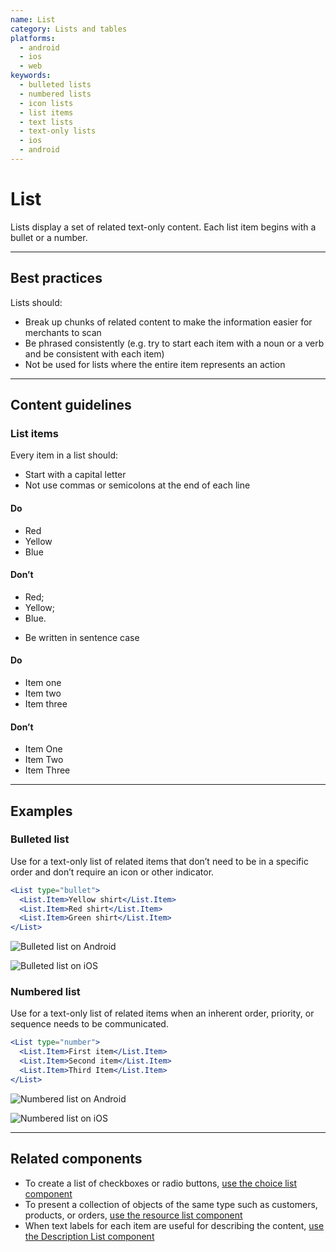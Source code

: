 ```yaml
---
name: List
category: Lists and tables
platforms:
  - android
  - ios
  - web
keywords:
  - bulleted lists
  - numbered lists
  - icon lists
  - list items
  - text lists
  - text-only lists
  - ios
  - android
---
```


# List

Lists display a set of related text-only content. Each list item begins with a bullet or a number.

---

## Best practices

Lists should:

- Break up chunks of related content to make the information easier for
  merchants to scan
- Be phrased consistently (e.g. try to start each item with a noun or a
  verb and be consistent with each item)
- Not be used for lists where the entire item represents an action

---

## Content guidelines

### List items

Every item in a list should:

- Start with a capital letter
- Not use commas or semicolons at the end of each line

<!-- usagelist -->

#### Do

- Red
- Yellow
- Blue

#### Don’t

- Red;
- Yellow;
- Blue.

<!-- end -->

- Be written in sentence case

<!-- usagelist -->

#### Do

- Item one
- Item two
- Item three

#### Don’t

- Item One
- Item Two
- Item Three

<!-- end -->

---

## Examples

### Bulleted list

Use for a text-only list of related items that don’t need to be in a specific order and don’t require an icon or other indicator.

```jsx
<List type="bullet">
  <List.Item>Yellow shirt</List.Item>
  <List.Item>Red shirt</List.Item>
  <List.Item>Green shirt</List.Item>
</List>
```

<!-- content-for: android -->

![Bulleted list on Android](components/List/android/bullets.png)

<!-- /content-for -->

<!-- content-for: ios -->

![Bulleted list on iOS](components/List/ios/bullets.png)

<!-- /content-for -->

### Numbered list

Use for a text-only list of related items when an inherent order, priority, or sequence needs to be communicated.

```jsx
<List type="number">
  <List.Item>First item</List.Item>
  <List.Item>Second item</List.Item>
  <List.Item>Third Item</List.Item>
</List>
```

<!-- content-for: android -->

![Numbered list on Android](components/List/android/numbered.png)

<!-- /content-for -->

<!-- content-for: ios -->

![Numbered list on iOS](components/List/ios/numbered.png)

<!-- /content-for -->

---

## Related components

- To create a list of checkboxes or radio buttons, [use the choice list component](/components/forms/choice-list)
- To present a collection of objects of the same type such as customers, products, or orders, [use the resource list component](/components/lists-and-tables/resource-list)
- When text labels for each item are useful for describing the content, [use the Description List component](/components/lists-and-tables/description-list)

